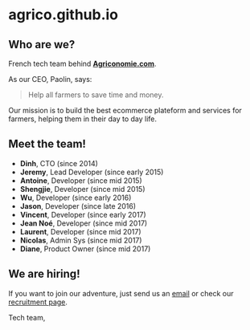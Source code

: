 # agrico.github.io

## Who are we?

French tech team behind **[Agriconomie.com](https://www.agriconomie.com)**.

As our CEO, Paolin, says:

> Help all farmers to save time and money.

Our mission is to build the best ecommerce plateform and services for farmers, helping them in their day to day life.

## Meet the team!

- **Dinh**, CTO (since 2014)
- **Jeremy**, Lead Developer (since early 2015)
- **Antoine**, Developer (since mid 2015)
- **Shengjie**, Developer (since mid 2015)
- **Wu**, Developer (since early 2016)
- **Jason**, Developer (since late 2016)
- **Vincent**, Developer (since early 2017)
- **Jean Noé**, Developer (since mid 2017)
- **Laurent**, Developer (since mid 2017)
- **Nicolas**, Admin Sys (since mid 2017)
- **Diane**, Product Owner (since mid 2017)

## We are hiring!

If you want to join our adventure, just send us an [email](mailto:tech+agrico@agriconomie.com) or check our [recruitment page](https://www.agriconomie.com/recrutement).

Tech team,
